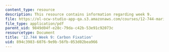 ```yaml
---
content_type: resource
description: This resource contains information regarding week 9.
file: https://ol-ocw-studio-app-qa.s3.amazonaws.com/courses/12-744-marine-isotope-chemistry-fall-2012/894c398360769e9b56fb053d02bea966_MIT12_744F12_Week9.pdf
file_type: application/pdf
parent_uid: 9849d04f-e28c-79da-c42b-53e91c92073c
resourcetype: Document
title: '12.744 Week 9: Carbon Fixation'
uid: 894c3983-6076-9e9b-56fb-053d02bea966
---
```

